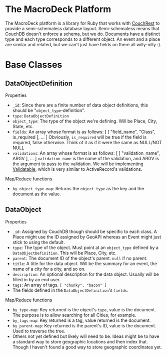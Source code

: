 The MacroDeck Platform
======================

The MacroDeck platform is a library for Ruby that works with [CouchRest][1] to
provide a semi-schemaless database layout. Semi-schemaless means that CouchDB
doesn't enforce a schema, but we do. Documents have a distinct type and each
type corresponds to a different object. An event and a place are similar and
related, but we can't just have fields on there all willy-nilly :). 

[1]: http://github.com/couchrest/couchrest

Base Classes
============

DataObjectDefinition
--------------------

Properties

 * `_id`: Since there are a finite number of data object definitions, this
   should be "`object_type`-definition".
 * `type`: `DataObjectDefinition`
 * `object_type`: The type of the object we're defining. Will be Place, City,
   State, etc.
 * `fields`: An array whose format is as follows:
       [ [ "field_name", "Class", is_required ], ... ]
   Obviously, `is_required` will be true if the field is required, false
   otherwise. Think of it as if it were the same as NULL/NOT NULL
 * `validations`: An array whose format is as follows:
       [ [ "validation_name", ARGV ], ... ]
   `validation_name` is the name of the validation, and ARGV is the argument
   to pass to the validation. We will be implementing [Validatable][2], which
   is very similar to ActiveRecord's validations.

[2]: http://validatable.rubyforge.org/

Map/Reduce functions

 * `by_object_type-map`: Returns the `object_type` as the key and the document
   as the value.

DataObject
----------

Properties

 * `_id`: Assigned by CouchDB though should be specific to each class. A Place
   might use the ID assigned by GeoAPI whereas an Event might just stick to
   using the default.
 * `type`: The type of the object. Must point at an `object_type` defined by a
   `DataObjectDefinition`. This will be Place, City, etc.
 * `parent`: The document ID of the object's parent. `null` if no parent.
 * `title`: A title for the data object. Will be the summary for an event, the
   name of a city for a city, and so on.
 * `description`: An optional description for the data object. Usually will be
   filled in by an end user.
 * `tags`: An array of tags. `[ "chunky", "bacon" ]`
 * The fields defined in the `DataObjectDefinition`'s `fields`.

Map/Reduce functions

 * `by_type-map`: Key returned is the object's `type`, value is the document.
   The purpose is to allow searching for all Cities, for example.
 * `by_tags-map`: Key returned is a tag, value returned is the document.
 * `by_parent-map`: Key returned is the parent's ID, value is the document.
   Used to traverse the tree.
 * Others not yet defined but likely will need to be. Ideas might be to have a
   standard way to store geographic locations and then index that. Though I
   haven't found a good way to store geographic coordinates yet.
